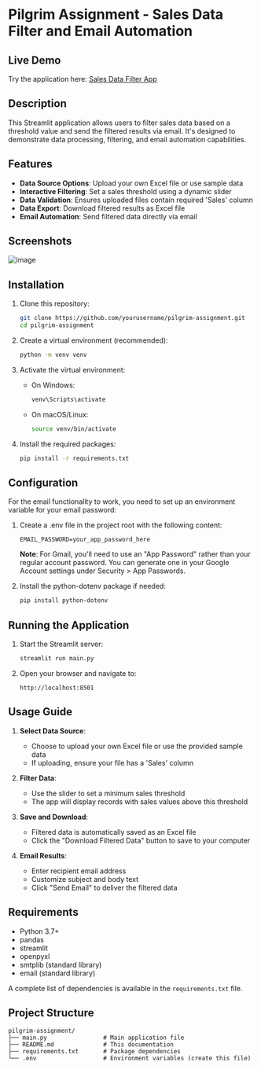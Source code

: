 ﻿# Pilgrim Assignment - Sales Data Filter and Email Automation

## Live Demo

Try the application here: [Sales Data Filter App](https://pilgrim-assignment-kv7shvbemcgkrykpjvfxtf.streamlit.app/)

## Description

This Streamlit application allows users to filter sales data based on a threshold value and send the filtered results via email. It's designed to demonstrate data processing, filtering, and email automation capabilities.

## Features

- **Data Source Options**: Upload your own Excel file or use sample data
- **Interactive Filtering**: Set a sales threshold using a dynamic slider
- **Data Validation**: Ensures uploaded files contain required 'Sales' column
- **Data Export**: Download filtered results as Excel file
- **Email Automation**: Send filtered data directly via email

## Screenshots

![image](https://github.com/user-attachments/assets/38d7fd3e-1837-4525-ae74-17ab29d248c2)

## Installation

1. Clone this repository:
   ```bash
   git clone https://github.com/yourusername/pilgrim-assignment.git
   cd pilgrim-assignment
   ```

2. Create a virtual environment (recommended):
   ```bash
   python -m venv venv
   ```

3. Activate the virtual environment:
   - On Windows:
     ```bash
     venv\Scripts\activate
     ```
   - On macOS/Linux:
     ```bash
     source venv/bin/activate
     ```

4. Install the required packages:
   ```bash
   pip install -r requirements.txt
   ```

## Configuration

For the email functionality to work, you need to set up an environment variable for your email password:

1. Create a .env file in the project root with the following content:
   ```
   EMAIL_PASSWORD=your_app_password_here
   ```

   **Note**: For Gmail, you'll need to use an "App Password" rather than your regular account password. You can generate one in your Google Account settings under Security > App Passwords.

2. Install the python-dotenv package if needed:
   ```bash
   pip install python-dotenv
   ```

## Running the Application

1. Start the Streamlit server:
   ```bash
   streamlit run main.py
   ```

2. Open your browser and navigate to:
   ```
   http://localhost:8501
   ```

## Usage Guide

1. **Select Data Source**:
   - Choose to upload your own Excel file or use the provided sample data
   - If uploading, ensure your file has a 'Sales' column

2. **Filter Data**:
   - Use the slider to set a minimum sales threshold
   - The app will display records with sales values above this threshold

3. **Save and Download**:
   - Filtered data is automatically saved as an Excel file
   - Click the "Download Filtered Data" button to save to your computer

4. **Email Results**:
   - Enter recipient email address
   - Customize subject and body text
   - Click "Send Email" to deliver the filtered data

## Requirements

- Python 3.7+
- pandas
- streamlit
- openpyxl
- smtplib (standard library)
- email (standard library)

A complete list of dependencies is available in the `requirements.txt` file.

## Project Structure

```
pilgrim-assignment/
├── main.py                # Main application file
├── README.md              # This documentation
├── requirements.txt       # Package dependencies
└── .env                   # Environment variables (create this file)
```



